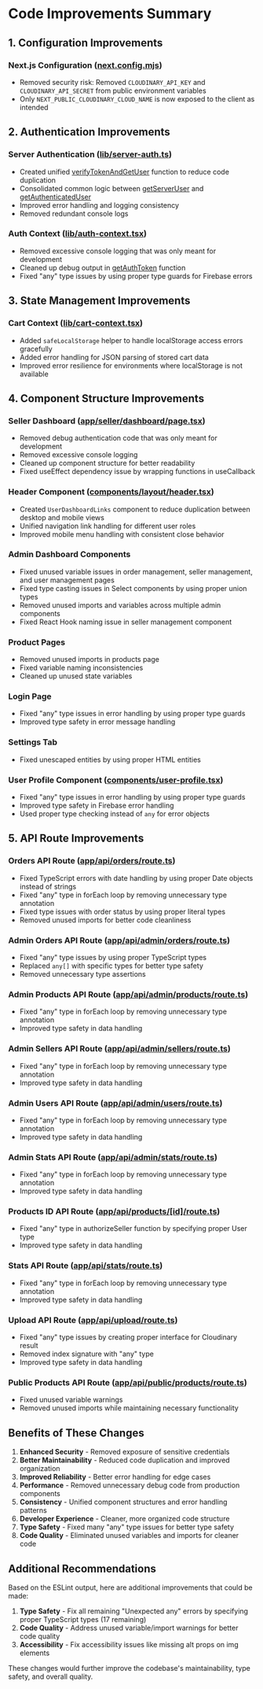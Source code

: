 # Code Improvements Summary

## 1. Configuration Improvements

### Next.js Configuration ([next.config.mjs](file:///c:/Users/skyli/madaba-women-market/next.config.mjs))
- Removed security risk: Removed `CLOUDINARY_API_KEY` and `CLOUDINARY_API_SECRET` from public environment variables
- Only `NEXT_PUBLIC_CLOUDINARY_CLOUD_NAME` is now exposed to the client as intended

## 2. Authentication Improvements

### Server Authentication ([lib/server-auth.ts](file:///c:/Users/skyli/madaba-women-market/lib/server-auth.ts))
- Created unified [verifyTokenAndGetUser](file://c:\Users\skyli\madaba-women-market\lib\server-auth.ts#L6-L35) function to reduce code duplication
- Consolidated common logic between [getServerUser](file://c:\Users\skyli\madaba-women-market\lib\server-auth.ts#L38-L52) and [getAuthenticatedUser](file://c:\Users\skyli\madaba-women-market\lib\server-auth.ts#L55-L68)
- Improved error handling and logging consistency
- Removed redundant console logs

### Auth Context ([lib/auth-context.tsx](file:///c:/Users/skyli/madaba-women-market/lib/auth-context.tsx))
- Removed excessive console logging that was only meant for development
- Cleaned up debug output in [getAuthToken](file://c:\Users\skyli\madaba-women-market\lib\auth-context.tsx#L194-L205) function
- Fixed "any" type issues by using proper type guards for Firebase errors

## 3. State Management Improvements

### Cart Context ([lib/cart-context.tsx](file:///c:/Users/skyli/madaba-women-market/lib/cart-context.tsx))
- Added `safeLocalStorage` helper to handle localStorage access errors gracefully
- Added error handling for JSON parsing of stored cart data
- Improved error resilience for environments where localStorage is not available

## 4. Component Structure Improvements

### Seller Dashboard ([app/seller/dashboard/page.tsx](file:///c:/Users/skyli/madaba-women-market/app/seller/dashboard/page.tsx))
- Removed debug authentication code that was only meant for development
- Removed excessive console logging
- Cleaned up component structure for better readability
- Fixed useEffect dependency issue by wrapping functions in useCallback

### Header Component ([components/layout/header.tsx](file:///c:/Users/skyli/madaba-women-market/components/layout/header.tsx))
- Created `UserDashboardLinks` component to reduce duplication between desktop and mobile views
- Unified navigation link handling for different user roles
- Improved mobile menu handling with consistent close behavior

### Admin Dashboard Components
- Fixed unused variable issues in order management, seller management, and user management pages
- Fixed type casting issues in Select components by using proper union types
- Removed unused imports and variables across multiple admin components
- Fixed React Hook naming issue in seller management component

### Product Pages
- Removed unused imports in products page
- Fixed variable naming inconsistencies
- Cleaned up unused state variables

### Login Page
- Fixed "any" type issues in error handling by using proper type guards
- Improved type safety in error message handling

### Settings Tab
- Fixed unescaped entities by using proper HTML entities

### User Profile Component ([components/user-profile.tsx](file:///c:/Users/skyli/madaba-women-market/components/user-profile.tsx))
- Fixed "any" type issues in error handling by using proper type guards
- Improved type safety in Firebase error handling
- Used proper type checking instead of `any` for error objects

## 5. API Route Improvements

### Orders API Route ([app/api/orders/route.ts](file:///c:/Users/skyli/madaba-women-market/app/api/orders/route.ts))
- Fixed TypeScript errors with date handling by using proper Date objects instead of strings
- Fixed "any" type in forEach loop by removing unnecessary type annotation
- Fixed type issues with order status by using proper literal types
- Removed unused imports for better code cleanliness

### Admin Orders API Route ([app/api/admin/orders/route.ts](file:///c:/Users/skyli/madaba-women-market/app/api/admin/orders/route.ts))
- Fixed "any" type issues by using proper TypeScript types
- Replaced `any[]` with specific types for better type safety
- Removed unnecessary type assertions

### Admin Products API Route ([app/api/admin/products/route.ts](file:///c:/Users/skyli/madaba-women-market/app/api/admin/products/route.ts))
- Fixed "any" type in forEach loop by removing unnecessary type annotation
- Improved type safety in data handling

### Admin Sellers API Route ([app/api/admin/sellers/route.ts](file:///c:/Users/skyli/madaba-women-market/app/api/admin/sellers/route.ts))
- Fixed "any" type in forEach loop by removing unnecessary type annotation
- Improved type safety in data handling

### Admin Users API Route ([app/api/admin/users/route.ts](file:///c:/Users/skyli/madaba-women-market/app/api/admin/users/route.ts))
- Fixed "any" type in forEach loop by removing unnecessary type annotation
- Improved type safety in data handling

### Admin Stats API Route ([app/api/admin/stats/route.ts](file:///c:/Users/skyli/madaba-women-market/app/api/admin/stats/route.ts))
- Fixed "any" type in forEach loop by removing unnecessary type annotation
- Improved type safety in data handling

### Products ID API Route ([app/api/products/[id]/route.ts](file:///c:/Users/skyli/madaba-women-market/app/api/products/[id]/route.ts))
- Fixed "any" type in authorizeSeller function by specifying proper User type
- Improved type safety in data handling

### Stats API Route ([app/api/stats/route.ts](file:///c:/Users/skyli/madaba-women-market/app/api/stats/route.ts))
- Fixed "any" type in forEach loop by removing unnecessary type annotation
- Improved type safety in data handling

### Upload API Route ([app/api/upload/route.ts](file:///c:/Users/skyli/madaba-women-market/app/api/upload/route.ts))
- Fixed "any" type issues by creating proper interface for Cloudinary result
- Removed index signature with "any" type
- Improved type safety in data handling

### Public Products API Route ([app/api/public/products/route.ts](file:///c:/Users/skyli/madaba-women-market/app/api/public/products/route.ts))
- Fixed unused variable warnings
- Removed unused imports while maintaining necessary functionality

## Benefits of These Changes

1. **Enhanced Security** - Removed exposure of sensitive credentials
2. **Better Maintainability** - Reduced code duplication and improved organization
3. **Improved Reliability** - Better error handling for edge cases
4. **Performance** - Removed unnecessary debug code from production components
5. **Consistency** - Unified component structures and error handling patterns
6. **Developer Experience** - Cleaner, more organized code structure
7. **Type Safety** - Fixed many "any" type issues for better type safety
8. **Code Quality** - Eliminated unused variables and imports for cleaner code

## Additional Recommendations

Based on the ESLint output, here are additional improvements that could be made:

1. **Type Safety** - Fix all remaining "Unexpected any" errors by specifying proper TypeScript types (17 remaining)
2. **Code Quality** - Address unused variable/import warnings for better code quality
3. **Accessibility** - Fix accessibility issues like missing alt props on img elements

These changes would further improve the codebase's maintainability, type safety, and overall quality.